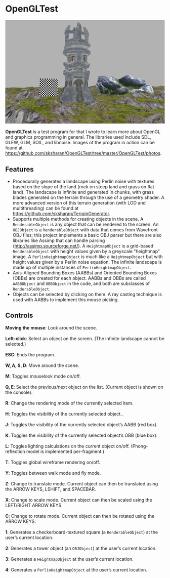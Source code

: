 # OpenGLTest
![](https://github.com/sksharan/OpenGLTest/blob/master/OpenGLTest/photos/opengltest.jpg)

**OpenGLTest** is a test program for that I wrote to learn more about OpenGL and graphics programming in general. The libraries used include SDL, GLEW, GLM, SOIL, and libnoise. Images of the program in action can be found at https://github.com/sksharan/OpenGLTest/tree/master/OpenGLTest/photos. 

Features
--------
- Procedurally generates a landscape using Perlin noise with textures based on the slope of the land (rock on steep land and grass on flat land). The landscape is infinite and generated in chunks, with grass blades generated on the terrain through the use of a geometry shader. A more advanced version of this terrain generation (with LOD and multithreading) can be found at https://github.com/sksharan/TerrainGenerator.
- Supports multiple methods for creating objects in the scene. A <code>RenderableObject</code> is any object that can be rendered to the screen. An <code>OBJObject</code> is a <code>RenderableObject</code> with data that comes from Wavefront OBJ files; this project implements a basic OBJ parser but there are also libraries like Assimp that can handle parsing (http://assimp.sourceforge.net/). A <code>HeightmapObject</code> is a grid-based <code>RenderableObject</code> with height values given by a greyscale "heightmap" image. A <code>PerlinHeightmapObject</code> is much like a <code>HeightmapObject</code> but with height values given by a Perlin noise equation. The infinite landscape is made up of multiple instances of <code>PerlinHeightmapObject</code>. 
- Axis-Aligned Bounding Boxes (AABBs) and Oriented Bounding Boxes (OBBs) are created for each object. AABBs and OBBs are called <code>AABBObject</code> and <code>OBBObject</code> in the code, and both are subclasses of <code>RenderableObject</code>.
- Objects can be selected by clicking on them. A ray casting technique is used with AABBs to implement this mouse picking.

Controls
--------
**Moving the mouse**: Look around the scene.<br></br>
**Left-click**: Select an object on the screen. (The infinite landscape cannot be selected.)<br></br>
**ESC**: Ends the program.<br></br>
**W, A, S, D**: Move around the scene.<br></br>
**M**: Toggles mouselook mode on/off.<br></br>
**Q, E**: Select the previous/next object on the list. (Current object is shown on the console).<br></br>
**R**: Change the rendering mode of the currently selected item.<br></br>
**H**: Toggles the visibility of the currently selected object..<br></br>
**J**: Toggles the visibility of the currently selected object’s AABB (red box).<br></br>
**K**: Toggles the visibility of the currently selected object’s OBB (blue box).<br></br>
**L**: Toggles lighting calculations on the current object on/off. (Phong-reflection model is implemented per-fragment.)<br></br>
**T**: Toggles global wireframe rendering on/off.<br></br>
**Y**: Toggles between walk mode and fly mode.<br></br>
**Z**: Change to translate mode. Current object can then be translated using the ARROW KEYS, LSHIFT, and SPACEBAR.<br></br>
**X**: Change to scale mode. Current object can then be scaled using the LEFT/RIGHT ARROW KEYS.<br></br>
**C**: Change to rotate mode. Current object can then be rotated using the ARROW KEYS.<br></br>
**1**: Generates a checkerboard-textured square (a <code>RenderableObject</code>) at the user’s current location.<br></br>
**2**: Generates a tower object (an <code>OBJObject</code>) at the user’s current location.<br></br>
**3**: Generates a <code>HeightmapObject</code> at the user’s current location.<br></br>
**4**: Generates a <code>PerlinHeightmapObject</code> at the user’s current location.<br></br>

